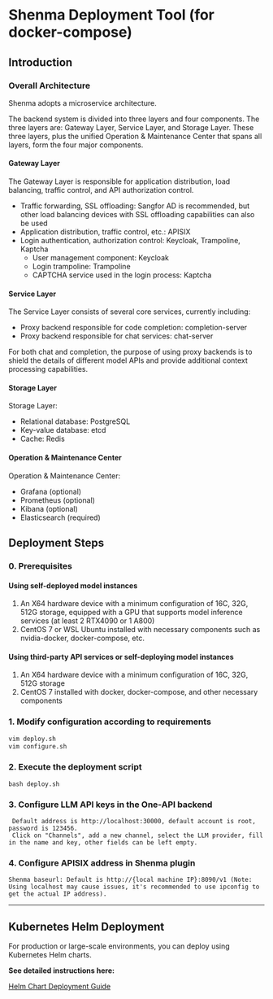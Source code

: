 # Shenma Deployment Tool (for docker-compose)

## Introduction

### Overall Architecture

Shenma adopts a microservice architecture.

The backend system is divided into three layers and four components. The three layers are: Gateway Layer, Service Layer, and Storage Layer. These three layers, plus the unified Operation & Maintenance Center that spans all layers, form the four major components.

#### Gateway Layer

The Gateway Layer is responsible for application distribution, load balancing, traffic control, and API authorization control.

- Traffic forwarding, SSL offloading: Sangfor AD is recommended, but other load balancing devices with SSL offloading capabilities can also be used
- Application distribution, traffic control, etc.: APISIX
- Login authentication, authorization control: Keycloak, Trampoline, Kaptcha
  - User management component: Keycloak
  - Login trampoline: Trampoline
  - CAPTCHA service used in the login process: Kaptcha

#### Service Layer

The Service Layer consists of several core services, currently including:

- Proxy backend responsible for code completion: completion-server
- Proxy backend responsible for chat services: chat-server

For both chat and completion, the purpose of using proxy backends is to shield the details of different model APIs and provide additional context processing capabilities.

#### Storage Layer

Storage Layer:

- Relational database: PostgreSQL
- Key-value database: etcd
- Cache: Redis

#### Operation & Maintenance Center

Operation & Maintenance Center:

- Grafana (optional)
- Prometheus (optional)
- Kibana (optional)
- Elasticsearch (required)

## Deployment Steps

### 0. Prerequisites

#### Using self-deployed model instances

1. An X64 hardware device with a minimum configuration of 16C, 32G, 512G storage, equipped with a GPU that supports model inference services (at least 2 RTX4090 or 1 A800)
2. CentOS 7 or WSL Ubuntu installed with necessary components such as nvidia-docker, docker-compose, etc.

#### Using third-party API services or self-deploying model instances

1. An X64 hardware device with a minimum configuration of 16C, 32G, 512G storage
2. CentOS 7 installed with docker, docker-compose, and other necessary components

### 1. Modify configuration according to requirements

```sh
vim deploy.sh
vim configure.sh
```

### 2. Execute the deployment script
```shell
bash deploy.sh
```

### 3. Configure LLM API keys in the One-API backend
     Default address is http://localhost:30000, default account is root, password is 123456.
     Click on "Channels", add a new channel, select the LLM provider, fill in the name and key, other fields can be left empty.

### 4. Configure APISIX address in Shenma plugin
    Shenma baseurl: Default is http://{local machine IP}:8090/v1 (Note: Using localhost may cause issues, it's recommended to use ipconfig to get the actual IP address).

---

## Kubernetes Helm Deployment

For production or large-scale environments, you can deploy using Kubernetes Helm charts.

**See detailed instructions here:**

[Helm Chart Deployment Guide](kubernetes/helm/README.md)

